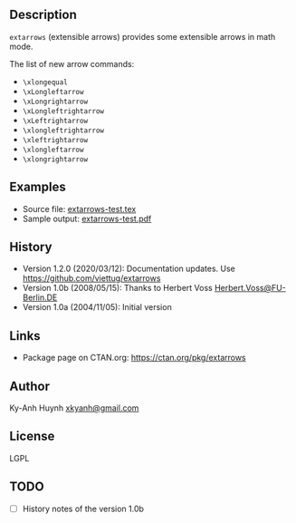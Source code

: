 ## Description

`extarrows` (extensible arrows) provides some extensible arrows in math mode.

The list of new arrow commands:

* `\xlongequal`
* `\xLongleftarrow`
* `\xLongrightarrow`
* `\xLongleftrightarrow`
* `\xLeftrightarrow`
* `\xlongleftrightarrow`
* `\xleftrightarrow`
* `\xlongleftarrow`
* `\xlongrightarrow`

## Examples

* Source file: [extarrows-test.tex](extarrows-test.tex)
* Sample output: [extarrows-test.pdf](extarrows-test.pdf)

## History

* Version 1.2.0 (2020/03/12): Documentation updates. Use https://github.com/viettug/extarrows
* Version 1.0b  (2008/05/15): Thanks to Herbert Voss <Herbert.Voss@FU-Berlin.DE>
* Version 1.0a  (2004/11/05): Initial version

## Links

* Package page on CTAN.org: https://ctan.org/pkg/extarrows

## Author

Ky-Anh Huynh <xkyanh@gmail.com>

## License

LGPL

## TODO

- [ ] History notes of the version 1.0b
